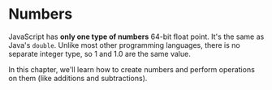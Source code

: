 # Numbers

JavaScript has **only one type of numbers** 64-bit float point. It's the same as Java's `double`. Unlike most other programming languages, there is no separate integer type, so 1 and 1.0 are the same value.

In this chapter, we'll learn how to create numbers and perform operations on them (like additions and subtractions).
